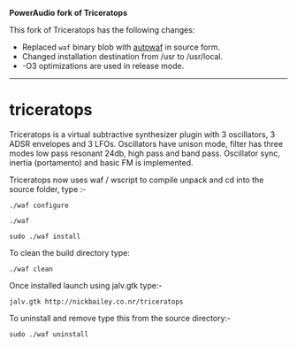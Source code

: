 **PowerAudio fork of Triceratops**

This fork of Triceratops has the following changes:

* Replaced `waf` binary blob with [autowaf] in source form.
* Changed installation destination from /usr to /usr/local.
* -O3 optimizations are used in release mode.

[autowaf]: https://github.com/poweraudio/autowaf

---

# triceratops

Triceratops is a virtual subtractive synthesizer plugin with 3 oscillators, 3 ADSR envelopes and 3 LFOs. Oscillators have unison mode, filter has three modes low pass resonant 24db, high pass and band pass. Oscillator sync, inertia (portamento) and basic FM is implemented. 

Triceratops now uses waf / wscript to compile unpack and cd into the source folder, type :-

`./waf configure`

`./waf`

`sudo ./waf install`

To clean the build directory type:

`./waf clean`


Once installed launch using jalv.gtk type:-

`jalv.gtk http://nickbailey.co.nr/triceratops`

To uninstall and remove type this from the source directory:-

`sudo ./waf uninstall`
